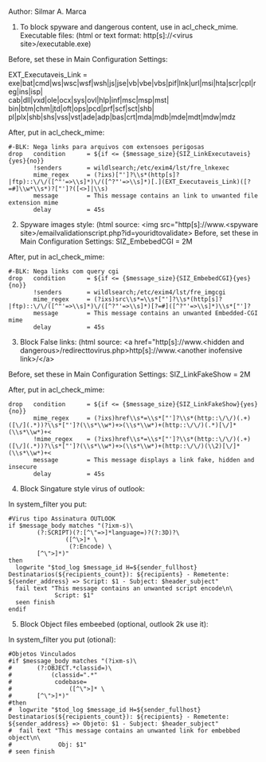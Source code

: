 Author: Silmar A. Marca

1) To block spyware and dangerous content, use in acl\_check\_mime. 
Executable files: (html or text format: http[s]://\<virus
site\>/executable.exe)

Before, set these in Main Configuration Settings:

EXT_Executaveis_Link	= exe|bat|cmd|ws|wsc|wsf|wsh|js|jse|vb|vbe|vbs|pif|lnk|url|msi|hta|scr|cpl|reg|ins|isp| \
			  cab|dll|vxd|ole|ocx|sys|ovl|hlp|inf|msc|msp|mst| \
    		          bin|btm|chm|jtd|oft|ops|pcd|prf|scf|sct|shb| \
			  pl|plx|shb|shs|vss|vst|ade|adp|bas|crt|mda|mdb|mde|mdt|mdw|mdz

After, put in acl\_check\_mime:

    #-BLK: Nega links para arquivos com extensoes perigosas
    drop   condition      = ${if <= {$message_size}{SIZ_LinkExecutaveis}{yes}{no}}
           !senders       = wildlsearch;/etc/exim4/lst/fre_lnkexec
           mime_regex     = (?ixs)["']?\\s*(http[s]?|ftp)::\/\/([^"'=>\\s]*)\/([^?"'=>\\s]*)[.](EXT_Executaveis_Link)([?=#]\\w*\\s*)?["']?([<>]|\\s)
           message        = This message contains an link to unwanted file extension mime
           delay          = 45s

2) Spyware images style: (html source: \<img src="http[s]://www.\<spyware
site\>/emailvalidationscript.php?id=youridtovalidate\>
Before, set these in Main Configuration Settings:
SIZ_EmbebedCGI		= 2M

After, put in acl\_check\_mime:

    #-BLK: Nega links com query cgi
    drop   condition      = ${if <= {$message_size}{SIZ_EmbebedCGI}{yes}{no}}
           !senders       = wildlsearch;/etc/exim4/lst/fre_imgcgi
           mime_regex     = (?ixs)src\\s*=\\s*["']?\\s*(http[s]?|ftp)::\/\/([^"'=>\\s]*)\/([^?"'=>\\s]*)[?=#]([^?"'=>\\s]*)\\s*["']?
           message        = This message contains an unwanted Embedded-CGI mime
           delay          = 45s

3) Block False links: (html source: \<a href="http[s]://www.\<hidden and
dangerous\>/redirecttovirus.php\>http[s]://www.\<another inofensive
link\>/\</a\>

Before, set these in Main Configuration Settings:
SIZ_LinkFakeShow	= 2M

After, put in acl\_check\_mime:

    drop   condition      = ${if <= {$message_size}{SIZ_LinkFakeShow}{yes}{no}}
           mime_regex     = (?ixs)href\\s*=\\s*["']?\\s*(http::\/\/)(.+)([\/](.*))?\\s*["']?(\\s*\\w*)+>(\\s*\\w*)+(http::\/\/)(.*)[\/]*(\\s*\\w*)+<
           !mime_regex    = (?ixs)href\\s*=\\s*["']?\\s*(http::\/\/)(.+)([\/](.*))?\\s*["']?(\\s*\\w*)+>(\\s*\\w*)+(http::\/\/)(\\2)[\/]*(\\s*\\w*)+<
           message        = This message displays a link fake, hidden and insecure
           delay          = 45s

4)  Block Singature style virus of outlook:

In system\_filter you put:

    #Virus tipo Assinatura OUTLOOK
    if $message_body matches "(?ixm-s)\
            (?:SCRIPT)(?:[^\"=>]*language=)?(?:3D)?\
                    ([^\>]* \
                     (?:Encode) \
            [^\">]*)"
    then
      logwrite "$tod_log $message_id H=${sender_fullhost} Destinatarios(${recipients_count}): ${recipients} - Remetente: ${sender_address} => Script: $1 - Subject: $header_subject"
      fail text "This message contains an unwanted script encode\n\
                 Script: $1"
      seen finish
    endif

5) Block Object files embeebed (optional, outlook 2k use it):

In system\_filter you put (otional):

    #Objetos Vinculados
    #if $message_body matches "(?ixm-s)\
    #       (?:OBJECT.*classid=)\
    #           (classid=".*"
    #            codebase=
    #                ([^\">]* \
    #       [^\">]*)"
    #then
    #  logwrite "$tod_log $message_id H=${sender_fullhost} Destinatarios(${recipients_count}): ${recipients} - Remetente: ${sender_address} => Objeto: $1 - Subject: $header_subject"
    #  fail text "This message contains an unwanted link for embebbed object\n\
    #             Obj: $1"
    # seen finish
